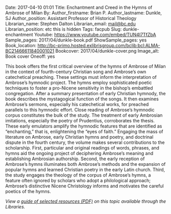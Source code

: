 Date: 2017-04-10 01:01
Title: Enchantment and Creed in the Hymns of Ambrose of Milan
By:
Author_firstname: Brian P.
Author_lastname: Dunkle, SJ
Author_position: Assistant Professor of Historical Theology
Librarian_name: Stephen Dalton
Librarian_email: mail@bc.edu
Librarian_position: etc this is hidden
Tags: facpub
Slug: dunkle-enchantment
Youtube: https://www.youtube.com/embed/TUN4I7TfZbA
Sample_pages: 2017/04/dunkle-book.pdf
ShowSample_pages: yes
Book_location: http://bc-primo.hosted.exlibrisgroup.com/bclib:bcl:ALMA-BC21466611840001021
Bookcover: 2017/04/dunkle-cover.png
Image_alt: Book cover
Oneoff: yes

This book offers the first critical overview of the hymns of Ambrose of Milan in the context of fourth-century Christian song and Ambrose’s own catechetical preaching. These settings must inform the interpretation of Ambrose’s hymnodic project. The hymns employ sophisticated poetic techniques to foster a pro-Nicene sensitivity in the bishop’s embattled congregation. After a summary presentation of early Christian hymnody, the book describes the mystagogical function of the songs. It then examines Ambrose’s sermons, especially his catechetical works, for preached parallels to this hymnodic effort. Close reading of Ambrose’s hymnodic corpus constitutes the bulk of the study. The treatment of early Ambrosian imitations, especially the poetry of Prudentius, corroborates the thesis. These early emulators amplify the hymnodic features that are identified as “enchanting,” that is, enlightening the “eyes of faith.” Engaging the mass of literature on Ambrose, early Christian hymns and poetry, and doctrinal dispute in the fourth century, the volume makes several contributions to the scholarship. First, particular and original readings of words, phrases, and hymns aid the ongoing project of deciphering Ambrose’s meaning and establishing Ambrosian authorship. Second, the early reception of Ambrose’s hymns illuminates both Ambrose’s methods and the expansion of popular hymns and learned Christian poetry in the early Latin church. Third, the study engages the theology of the corpus of Ambrose’s hymns, a feature often ignored by scholars who adopt a philological approach; Ambrose’s distinctive Nicene Christology informs and motivates the careful poetics of the hymns.

<em>View a <a href="http://library.bc.edu/theme/img/facpub/2017/04/dunkle-guide.pdf">guide of selected resources (PDF)</a> on this topic available through the Libraries. </em>